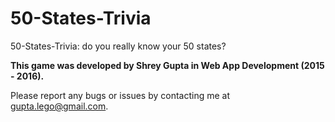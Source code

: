50-States-Trivia
==========

50-States-Trivia: do you really know your 50 states?

**This game was developed by Shrey Gupta in Web App Development (2015 - 2016).**

Please report any bugs or issues by contacting me at gupta.lego@gmail.com.

